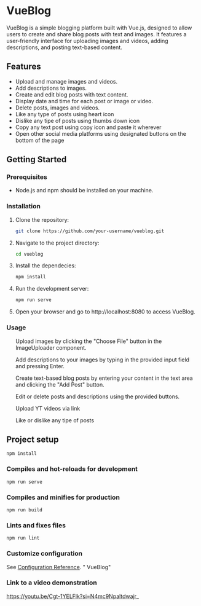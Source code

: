 # VueBlog

VueBlog is a simple blogging platform built with Vue.js, designed to allow users to create and share blog posts with text and images. It features a user-friendly interface for uploading images and videos, adding descriptions, and posting text-based content.

## Features

- Upload and manage images and videos.
- Add descriptions to images.
- Create and edit blog posts with text content.
- Display date and time for each post or image or video.
- Delete posts, images and videos.
- Like any type of posts using heart icon
- Dislike any tipe of posts using thumbs down icon
- Copy any text post using copy icon and paste it wherever
- Open other social media platforms using designated buttons on the bottom of the page

## Getting Started

### Prerequisites

- Node.js and npm should be installed on your machine.

### Installation

1. Clone the repository:

   ```bash
   git clone https://github.com/your-username/vueblog.git

2. Navigate to the project directory:
    ```bash
    cd vueblog

3. Install the dependecies:
   ```bash
   npm install

4. Run the development server:
   ```bash
   npm run serve 

5. Open your browser and go to http://localhost:8080 to access VueBlog.

### Usage
<ul>Upload images by clicking the "Choose File" button in the ImageUploader component.</ul>
<ul>Add descriptions to your images by typing in the provided input field and pressing Enter.</ul>
<ul>Create text-based blog posts by entering your content in the text area and clicking the "Add Post" button.</ul>
<ul>Edit or delete posts and descriptions using the provided buttons.</ul>
<ul>Upload YT videos via link</ul>
<ul>Like or dislike any tipe of posts</ul>

## Project setup
```
npm install
```

### Compiles and hot-reloads for development
```
npm run serve
```

### Compiles and minifies for production
```
npm run build
```

### Lints and fixes files
```
npm run lint
```

### Customize configuration
See [Configuration Reference](https://cli.vuejs.org/config/).
" VueBlog" 

### Link to a video demonstration
https://youtu.be/Cgt-1YELFlk?si=N4mc9Npaltdwajr_
